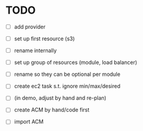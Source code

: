 # TODO

- [ ] add provider
- [ ] set up first resource (s3)
- [ ] rename internally
- [ ] set up group of resources (module, load balancer)
- [ ] rename so they can be optional per module
- [ ] create ec2 task s.t. ignore min/max/desired
- [ ] (in demo, adjust by hand and re-plan)
- [ ] create ACM by hand/code first
- [ ] import ACM

